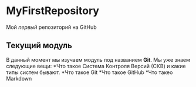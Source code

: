 # MyFirstRepository
Мой *первый* репозиторий на GitHub 
## Текущий модуль 
В данный момент мы изучаем модуль под названием **Git**.
Мы уже знаем следующие вещи:
*Что такое Система Контроля Версий (СКВ) и какие типы систем бывают.
*Что такое Git
*Что такое GitHub
*Что такео Markdown
